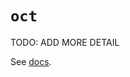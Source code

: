 # `oct`

TODO: ADD MORE DETAIL

See [docs][docs].

[docs]: https://docs.python.org/3/library/functions.html#oct
